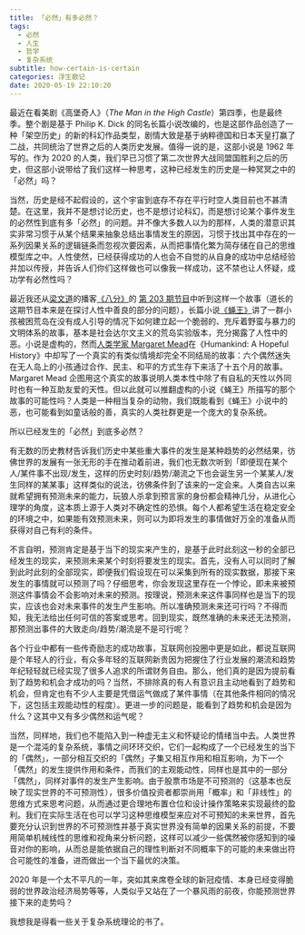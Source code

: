 ```yaml
---
title: 「必然」有多必然？
tags:
  - 必然
  - 人生
  - 哲学
  - 复杂系统
subtitle: how-certain-is-certain
categories: 浮生散记
date: 2020-05-19 22:10:20
---
```


最近在看美剧《高堡奇人》（*The Man in the High Castle*）第四季，也是最终季。整个剧是基于 Philip K. Dick 的同名长篇小说改编的，也是这部作品创造了一种「架空历史」的新的科幻作品类型，剧情大致是基于纳粹德国和日本天皇打赢了二战，共同统治了世界之后的人类历史发展。值得一说的是，这部小说是 1962 年写的。作为 2020 的人类，我们早已习惯了第二次世界大战同盟国胜利之后的历史，但这部小说带给了我们这样一种思考，这种已经发生的历史是一种冥冥之中的「必然」吗？

当然，历史是经不起假设的，这个宇宙到底存不存在平行时空人类目前也不甚清楚。在这里，我并不是想讨论历史，也不是想讨论科幻，而是想讨论某个事件发生的必然性到底有多「必然」的问题。并不像大多数人以为的那样，人类的潜意识其实非常习惯于从某个结果来抽象总结出事情发生的原因，习惯于找出其中存在的一系列因果关系的逻辑链条而忽视次要因素，从而把事情化繁为简存储在自己的思维模型库之中。人性使然，已经获得成功的人也会不自觉的从自身的成功中总结经验并加以传授，并告诉人们你们这样做也可以像我一样成功，这不禁也让人怀疑，成功学有必然性吗？

<!-- more -->

最近我还从[梁文道](https://zh.wikipedia.org/wiki/梁文道)的播客[《八分》](https://shop.vistopia.com.cn/detail?id=4z4Ew)的 [第 203 期节目](https://shop.vistopia.com.cn/article?article_id=vG_Cc)中听到这样一个故事（道长的这期节目本来是在探讨人性中善良的部分的问题），长篇小说[《蝇王》](https://zh.wikipedia.org/wiki/蝇王)讲了一群小孩被困荒岛在没有成人引导的情况下如何建立起一个脆弱的、充斥着野蛮与暴力的文明体系的故事，基本是社会达尔文主义的荒岛实验版本，充分揭露了人性中的恶。小说是虚构的，然而[人类学家 Margaret Mead](https://zh.wikipedia.org/wiki/瑪格麗特·米德)在《Humankind: A Hopeful History》中却写了一个真实的有类似情境却完全不同结局的故事：六个偶然迷失在无人岛上的小孩通过合作、民主、和平的方式生存下来活了十五个月的故事。Margaret Mead 企图用这个真实的故事说明人类本性中除了有自私的天性以外同时也有一种互助友爱的天性。但以此就可以推翻虚构的小说《蝇王》所描写的那个故事的可能性吗？人类是一种相当复杂的动物，我们既能看到《蝇王》小说中的恶，也可能看到如童话般的善，真实的人类社群更是一个庞大的复杂系统。

所以已经发生的「必然」到底多必然？

有无数的历史教材告诉我们历史中某些重大事件的发生是某种趋势的必然结果，彷佛世界的发展有一张无形的手在推动着前进，我们也无数次听到「即便现在某个人/某件事不出现/发生，这样的历史时刻/趋势/潮流之下也会诞生另一个某某人/发生同样的某某事」这样类似的说法，彷佛条件到了该来的一定会来。人类自古以来就希望拥有预测未来的能力，玩狼人杀拿到预言家的身份都会精神几分，从进化心理学的角度，这本质上源于人类对不确定性的恐惧。每个人都希望生活在稳定安全的环境之中，如果能有效预测未来，则可以为即将发生的事情做好万全的准备从而获得对自己有利的条件。

不言自明，预测肯定是基于当下的现实来产生的，是基于此时此刻这一秒的全部已经发生的现实，来预测未来某个时刻将要发生的现实。首先，没有人可以同时了解到此时此刻的全部现实，即便我们假设现在可以采集到所有的现实数据，那接下来发生的事情就可以预测了吗？仔细思考，你会发现这里存在一个悖论，即未来被预测这件事情会不会影响对未来的预测。按理说，预测未来这件事同样也是当下的现实，应该也会对未来事件的发生产生影响。所以准确预测未来还可行吗？不得而知，我无法给出任何可信的答案或思考。回到现实，既然准确的未来还无法预测，那预测出事件的大致走向/趋势/潮流是不是可行呢？

各个行业中都有一些传奇励志的成功故事，互联网创投圈中更是如此，都说互联网是个年轻人的行业，有众多年轻的互联网新贵因为把握住了行业发展的潮流和趋势年纪轻轻就已经实现了很多人追求的所谓财务自由。那么，他们真的是因为提前看到了趋势和机会才成功的吗？当然，不排除真的有人有意识且主动地看到了趋势和机会，但肯定也有不少人主要是凭借运气做成了某件事情（在其他条件相同的情况下，这包括主观能动性的程度）。更进一步的问题是，能看到了趋势和机会是因为什么？这其中又有多少偶然和运气呢？

当然，同样地，我们也不能陷入到一种虚无主义和怀疑论的情绪当中去。人类世界是一个混沌的复杂系统，事情之间环环交织，它们一起构成了一个已经发生的当下的「偶然」，一部分相互交织的「偶然」子集又相互作用和相互影响，为下一个「偶然」的发生提供作用和条件，而我们的主观能动性，同样也是其中的一部分「偶然」，同样对事件的发生产生影响。由于股票市场是不可预测的（这基本也反映了现实世界的不可预测性），很多价值投资者都崇尚用「概率」和「非线性」的思维方式来思考问题，从而通过更合理地布置仓位和设计操作策略来实现最终的盈利。我们在实际生活在也可以学习这种思维模型来应对不可预知的未来世界，首先要充分认识到世界的不可预测性并基于真实世界没有简单的因果关系的前提，不要用简单机械线性的思维和视角来分析问题，这样可以减少一些偶然被你感知到的噪音对你的影响，从而总是能依据自己的理性判断对不同概率下的可能的未来做出符合可能性的准备，进而做出一个当下最优的决策。

2020 年是一个太不平凡的一年，突如其来席卷全球的新冠疫情、本身已经变得脆弱的世界政治经济局势等等，人类似乎又站在了一个暴风雨的前夜，你能预测世界接下来的走势吗？

我想我是得看一些关于复杂系统理论的书了。
